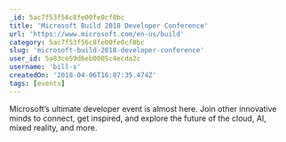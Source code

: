 ```yaml
---
_id: 5ac7f53f56c8fe00fe0cf0bc
title: 'Microsoft Build 2018 Developer Conference'
url: 'https://www.microsoft.com/en-us/build'
category: 5ac7f53f56c8fe00fe0cf0bc
slug: 'microsoft-build-2018-developer-conference'
user_id: 5a83ce59d6eb0005c4ecda2c
username: 'bill-s'
createdOn: '2018-04-06T16:07:35.474Z'
tags: [events]
---
```


Microsoft’s ultimate developer event is almost here. Join other innovative minds to connect, get inspired, and explore the future of the cloud, AI, mixed reality, and more.

